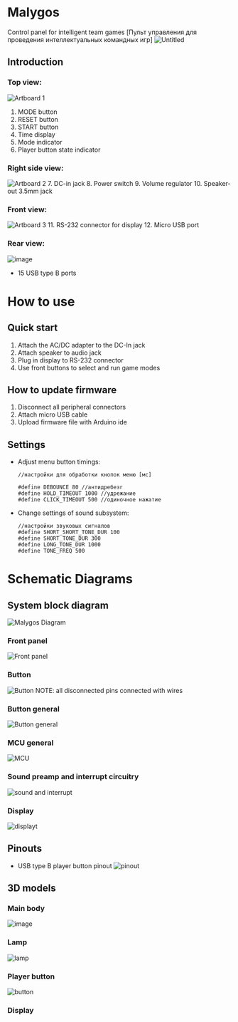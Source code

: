 # Malygos
Control panel for intelligent team games
[Пульт управления для проведения интеллектуальных командных игр]
![Untitled](https://user-images.githubusercontent.com/54314123/137319788-ccec4c78-6cbe-46f5-9a30-05d019a2019e.JPG)


Introduction
---
### Top view:
![Artboard 1](https://user-images.githubusercontent.com/54314123/137303006-9e96bf90-dd47-48e2-9a92-495c06d83456.png)
1. MODE button
2. RESET button
3. START button
4. Time display
5. Mode indicator
6. Player button state indicator

### Right side view:
![Artboard 2](https://user-images.githubusercontent.com/54314123/137315055-df0e9c35-79ad-4655-a752-640abe631d8b.png)
7. DC-in jack
8. Power switch
9. Volume regulator
10. Speaker-out 3.5mm jack 
### Front view:
![Artboard 3](https://user-images.githubusercontent.com/54314123/137315685-522b7b23-c030-4e0a-854c-928fd0ea4df7.png)
11. RS-232 connector for display
12. Micro USB port

### Rear view:
![image](https://user-images.githubusercontent.com/54314123/137315934-f6aca98a-af7f-4295-8fb9-7bb81112c131.png)
 - 15 USB type B ports

How to use
===
## Quick start
1. Attach the AC/DC adapter to the DC-In jack
2. Attach speaker to audio jack
3. Plug in display to RS-232 connector
4. Use front buttons to select and run game modes

## How to update firmware
1. Disconnect all peripheral connectors
2. Attach micro USB cable
3. Upload firmware file with Arduino ide


Settings
---
- Adjust menu button timings:
	```
	//настройки для обработки кнопок меню [мс]

	#define DEBOUNCE 80 //антидребезг
	#define HOLD_TIMEOUT 1000 //удрежание
	#define CLICK_TIMEOUT 500 //одиночное нажатие
	```
- Change settings of sound subsystem:
	```
	//настройки звуковых сигналов  
	#define SHORT_SHORT_TONE_DUR 100  
	#define SHORT_TONE_DUR 300  
	#define LONG_TONE_DUR 1000  
	#define TONE_FREQ 500
	```
	

Schematic Diagrams
===
## System block diagram
![Malygos Diagram](https://user-images.githubusercontent.com/54314123/137328062-9f11bbd6-0966-4423-834c-058434eea05f.png)
### Front panel
![Front panel](https://user-images.githubusercontent.com/54314123/137330713-57e81d27-af7b-445b-a6dc-227b47d18e88.png)

### Button
![Button](https://user-images.githubusercontent.com/54314123/137337599-0c6f3976-c660-4446-821b-c970a43d1695.png)
NOTE: all disconnected pins connected with wires
### Button general
![Button general](https://user-images.githubusercontent.com/54314123/137337667-c846fdd1-4eb5-4d7b-910f-a5f02ff11912.png)
### MCU general
![MCU](https://user-images.githubusercontent.com/54314123/137338031-9ddc6f52-7889-4602-b8a7-b0450a896589.png)
### Sound preamp and interrupt circuitry
![sound and interrupt](https://user-images.githubusercontent.com/54314123/137338257-ffad3237-c4b2-4a39-8651-c85a5b550bc1.png)

### Display
![displayt](https://user-images.githubusercontent.com/54314123/137338482-ecfbc6aa-3d41-4327-834c-86868dee4ab4.png)


Pinouts
---
- USB type B player button pinout
![pinout](https://user-images.githubusercontent.com/54314123/137340688-7850846f-8a02-4305-ba0d-f12852f4eaab.png)



3D models
---
### Main body
![image](https://user-images.githubusercontent.com/54314123/137342293-1e99ceda-4560-4334-9ed2-0329849563ba.png)

### Lamp
![lamp](https://user-images.githubusercontent.com/54314123/137341362-1e88ea72-3584-4d13-940f-cacdeef3fedf.png)
### Player button
![button](https://user-images.githubusercontent.com/54314123/137341550-47e094f2-5823-4099-9620-5d9f1b8d77ea.png)
### Display

  
<!--stackedit_data:
eyJoaXN0b3J5IjpbMTQwNDA1ODk1NCwtMTg2ODY5OTkxNCwyMD
cxNDk5NDAwLDI5NzgwMDY4MCwyMTM2OTg5NTEyLC0yMDE3Njcz
MDg1LDE5MjU3NzkzNzUsLTgwMTAwMDU1MSw3MzE5NTU5MDgsLT
E5ODM5NzIxNzksMTUxMjE3MDA5NCwtNjQzNjI0MDYzLDIxMDE5
NjIxNDksMjI5ODA1NjY4LC0xNDg0MjU4MTc1XX0=
-->